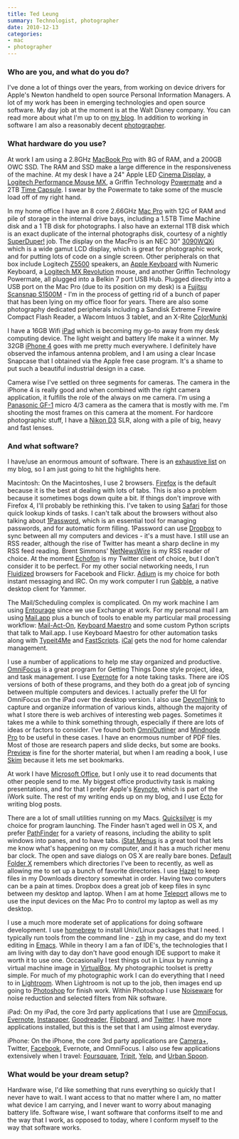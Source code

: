 ```yaml
---
title: Ted Leung
summary: Technologist, photographer
date: 2010-12-13
categories:
- mac
- photographer
---
```


### Who are you, and what do you do?

I've done a lot of things over the years, from working on device drivers for Apple's Newton handheld to open source Personal Information Managers. A lot of my work has been in emerging technologies and open source software. My day job at the moment is at the Walt Disney company. You can read more about what I'm up to on [my blog](http://www.sauria.com/blog/ "Ted's weblog."). In addition to working in software I am also a reasonably decent [photographer](http://www.flickr.com/photos/twleung/ "Ted's photos on Flickr.").

### What hardware do you use?

At work I am using a 2.8GHz [MacBook Pro][macbook-pro] with 8G of RAM, and a 200GB OWC SSD. The RAM and SSD make a large difference in the responsiveness of the machine. At my desk I have a 24" Apple LED [Cinema Display][cinema-display], a [Logitech Performance Mouse MX][performance-mouse-mx], a Griffin Technology [Powermate][] and a 2TB [Time Capsule][time-capsule]. I swear by the Powermate to take some of the muscle load off of my right hand.

In my home office I have an 8 core 2.66GHz [Mac Pro][mac-pro] with 12G of RAM and pile of storage in the internal drive bays, including a 1.5TB Time Machine disk and a 1 TB disk for photographs. I also have an external 1TB disk which is an exact duplicate of the internal photographs disk, courtesy of a nightly [SuperDuper!][superduper] job. The display on the MacPro is an NEC 30" [3090WQXi][] which is a wide gamut LCD display, which is great for photographic work, and for putting lots of code on a single screen. Other peripherals on that box include Logitech [Z5500][z-5500] speakers, an [Apple Keyboard][keyboard] with Numeric Keyboard, a [Logitech MX Revolution][mx-revolution] mouse, and another Griffin Technology Powermate, all plugged into a Belkin 7 port USB Hub. Plugged directly into a USB port on the Mac Pro (due to its position on my desk) is a [Fujitsu Scansnap S1500M][scansnap-s1500m] - I'm in the process of getting rid of a bunch of paper that has been lying on my office floor for years. There are also some photography dedicated peripherals including a Sandisk Extreme Firewire Compact Flash Reader, a Wacom Intuos 3 tablet, and an X-Rite [ColorMunki][colormunki-photo]

I have a 16GB Wifi [iPad][] which is becoming my go-to away from my desk computing device. The light weight and battery life make it a winner. My 32GB [iPhone 4][iphone-4] goes with me pretty much everywhere. I definitely have observed the infamous antenna problem, and I am using a clear Incase Snapcase that I obtained via the Apple free case program. It's a shame to put such a beautiful industrial design in a case.

Camera wise I've settled on three segments for cameras. The camera in the iPhone 4 is really good and when combined with the right camera application, it fulfills the role of the always on me camera. I'm using a [Panasonic GF-1][lumix-dmc-gf1] micro 4/3 camera as the camera that is mostly with me. I'm shooting the most frames on this camera at the moment. For hardcore photographic stuff, I have a [Nikon D3][d3] SLR, along with a pile of big, heavy and fast lenses.

### And what software?

I have/use an enormous amount of software. There is an [exhaustive list](http://www.sauria.com/blog/mac-tips-and-tricks/ "Ted's full list of software.") on my blog, so I am just going to hit the highlights here.

Macintosh: On the Macintoshes, I use 2 browsers. [Firefox][] is the default because it is the best at dealing with lots of tabs. This is also a problem because it sometimes bogs down quite a bit. If things don't improve with Firefox 4, I'll probably be rethinking this. I've taken to using [Safari][] for those quick lookup kinds of tasks. I can't talk about the browsers without also talking about [1Password][], which is an essential tool for managing passwords, and for automatic form filling. 1Password can use [Dropbox][] to sync between all my computers and devices - it's a must have. I still use an RSS reader, although the rise of Twitter has meant a sharp decline in my RSS feed reading. Brent Simmons' [NetNewsWire][] is my RSS reader of choice. At the moment [Echofon][] is my Twitter client of choice, but I don't consider it to be perfect. For my other social networking needs, I run [Fluidized][fluid] browsers for Facebook and Flickr. [Adium][] is my choice for both instant messaging and IRC. On my work computer I run [Gabble][], a native desktop client for Yammer.

The Mail/Scheduling complex is complicated. On my work machine I am using [Entourage][] since we use Exchange at work. For my personal mail I am using [Mail.app][mail] plus a bunch of tools to enable my particular mail processing workflow: [Mail-Act-On][mail-act-on], [Keyboard Maestro][keyboard-maestro] and some custom Python scripts that talk to Mail.app. I use Keyboard Maestro for other automation tasks along with [Typeit4Me][] and [FastScripts][]. [iCal][] gets the nod for home calendar management.

I use a number of applications to help me stay organized and productive. [OmniFocus][] is a great program for Getting Things Done style project, idea, and task management. I use [Evernote][evernote-mac] for a note taking tasks. There are iOS versions of both of these programs, and they both do a great job of syncing between multiple computers and devices. I actually prefer the UI for OmniFocus on the iPad over the desktop version. I also use [DevonThink][] to capture and organize information of various kinds, although the majority of what I store there is web archives of interesting web pages. Sometimes it takes me a while to think something through, especially if there are lots of ideas or factors to consider. I've found both [OmniOutliner][] and [Mindnode Pro][mindnode-pro] to be useful in these cases. I have an enormous number of PDF files. Most of those are research papers and slide decks, but some are books. [Preview][] is fine for the shorter material, but when I am reading a book, I use [Skim][] because it lets me set bookmarks.

At work I have [Microsoft Office][office], but I only use it to read documents that other people send to me. My biggest office productivity task is making presentations, and for that I prefer Apple's [Keynote][], which is part of the iWork suite. The rest of my writing ends up on my blog, and I use [Ecto][] for writing blog posts.

There are a lot of small utilities running on my Macs. [Quicksilver][] is my choice for program launching. The Finder hasn't aged well in OS X, and prefer [PathFinder][path-finder] for a variety of reasons, including the ability to split windows into panes, and to have tabs. [iStat Menus][istat-menus] is a great tool that lets me know what's happening on my computer, and it has a much richer menu bar clock. The open and save dialogs on OS X are really bare bones. [Default Folder X][default-folder-x] remembers which directories I've been to recently, as well as allowing me to set up a bunch of favorite directories. I use [Hazel][] to keep files in my Downloads directory somewhat in order. Having two computers can be a pain at times. Dropbox does a great job of keep files in sync between my desktop and laptop. When I am at home [Teleport][] allows me to use the input devices on the Mac Pro to control my laptop as well as my desktop.

I use a much more moderate set of applications for doing software development. I use [homebrew][] to install Unix/Linux packages that I need. I typically run tools from the command line - [zsh][] in my case, and do my text editing in [Emacs][]. While in theory I am a fan of IDE's, the technologies that I am living with day to day don't have good enough IDE support to make it worth it to use one. Occasionally I test things out in Linux by running a virtual machine image in [VirtualBox][]. My photographic toolset is pretty simple. For much of my photographic work I can do everything that I need to in [Lightroom][]. When Lightroom is not up to the job, then images end up going to [Photoshop][] for finish work. Within Photoshop I use [Noiseware][] for noise reduction and selected filters from Nik software.

iPad: On my iPad, the core 3rd party applications that I use are [OmniFocus][omnifocus-ios], [Evernote][evernote-ios], [Instapaper][instapaper-ios], [Goodreader][goodreader-ios], [Flipboard][flipboard-ios], and [Twitter][twitter-ios]. I have more applications installed, but this is the set that I am using almost everyday.

iPhone: On the iPhone, the core 3rd party applications are [Camera+][camera-plus-ios], Twitter, [Facebook][facebook-ios], Evernote, and OmniFocus. I also use few applications extensively when I travel: [Foursquare][foursquare-ios], [Tripit][tripit-ios], [Yelp][yelp-ios], and [Urban Spoon][urbanspoon-ios].

### What would be your dream setup?

Hardware wise, I'd like something that runs everything so quickly that I never have to wait. I want access to that no matter where I am, no matter what device I am carrying, and I never want to worry about managing battery life. Software wise, I want software that conforms itself to me and the way that I work, as opposed to today, where I conform myself to the way that software works.

[1password]: https://1password.com "Password management software for Mac OS X."
[3090wqxi]: https://www.amazon.com/LCD3090WQXi-BK-30-Inch-Widescreen-Resolution-Monitor/dp/B0013DJ31A "A 30 inch LCD monitor."
[adium]: https://en.wikipedia.org/wiki/Adium "A multi-protocol chat application for the Mac."
[camera-plus-ios]: http://camera.plus/ "A pro photo app for the iPhone."
[cinema-display]: https://en.wikipedia.org/wiki/Apple_Cinema_Display "An LCD display."
[colormunki-photo]: https://xritephoto.com/ph_product_overview.aspx?id=1115 "A colour calibration device."
[d3]: https://en.wikipedia.org/wiki/Nikon_D3 "A 12.1 megapixel digital SLR."
[default-folder-x]: https://www.stclairsoft.com/DefaultFolderX/ "A Mac OS X utility for expanding the capabilities of the Open and Save dialogs."
[devonthink]: https://www.devontechnologies.com/products/devonthink/ "Software for storing all your documents, scans etc."
[dropbox]: https://www.dropbox.com/ "Online syncing and storage."
[echofon]: http://www.echofon.com/twitter/mac/ "A Twitter client for the Mac."
[ecto]: http://illuminex.com/ecto/ "Blogging software for Mac and Windows."
[emacs]: http://www.gnu.org/software/emacs/ "A free open-source text editor."
[entourage]: https://en.wikipedia.org/wiki/Microsoft_Entourage "A Mac email client included with Office."
[evernote-ios]: https://itunes.apple.com/us/app/evernote/id281796108 "An iPhone client for the Evernote web service."
[evernote-mac]: https://evernote.com/ "A Mac client for the note/image service."
[facebook-ios]: https://itunes.apple.com/us/app/facebook/id284882215 "An iPhone app for accessing Facebook."
[fastscripts]: https://red-sweater.com/fastscripts/ "System-wide access to Applescripts, for the Mac."
[firefox]: https://www.mozilla.org/en-US/firefox/new/ "A cross-platform open-source web browser."
[flipboard-ios]: https://itunes.apple.com/us/app/flipboard-your-social-news/id358801284 "A 'social magazine' for the iPad."
[fluid]: https://fluidapp.com/ "A WebKit-based application for creating Site Specific Browsers."
[foursquare-ios]: https://itunes.apple.com/us/app/foursquare/id306934924 "An iPhone client for the social location game."
[gabble]: https://www.macupdate.com/app/mac/31552/gabble/ "A Mac client for the Yammer messaging platform."
[goodreader-ios]: http://goodreader.com/ "A PDF reader for the iPad."
[hazel]: https://www.noodlesoft.com/ "A file organiser/housekeeper for the Mac."
[homebrew]: http://brew.sh "Command-line package manager for Mac OS X."
[ical]: https://en.wikipedia.org/wiki/Calendar_(Apple) "The calendar software included with macOS."
[instapaper-ios]: http://web.archive.org/web/20221221083204/https://www.instapaper.com/iphone "An iPhone app for reading Instapaper saved pages."
[ipad]: https://www.apple.com/ipad/ "A tablet device."
[iphone-4]: https://en.wikipedia.org/wiki/IPhone_4 "A smartphone."
[istat-menus]: https://bjango.com/mac/istatmenus/ "A collection of Mac OS X menu items for monitoring your system."
[keyboard-maestro]: http://www.keyboardmaestro.com/main/ "A macro application for the Mac."
[keyboard]: https://www.apple.com/keyboard/ "The keyboard."
[keynote]: https://www.apple.com/keynote/ "Presentation software for the Mac."
[lightroom]: https://www.adobe.com/products/photoshop-lightroom.html "Photo management and editing software."
[lumix-dmc-gf1]: https://www.amazon.com/Panasonic-DMC-GF1-Four-Thirds-Interchangeable-Aspherical/dp/B002MUAEX4 "A 12.1 megapixel digital camera."
[mac-pro]: https://www.apple.com/mac-pro/ "The Intel-based Mac tower computer."
[macbook-pro]: https://www.apple.com/macbook-pro/ "A laptop."
[mail-act-on]: http://indev.ca/MailActOn.html "A tool for Mail.app to organise emails via the keyboard."
[mail]: https://en.wikipedia.org/wiki/Mail_(application) "The default Mac OS X mail client."
[mindnode-pro]: https://itunes.apple.com/app/mindnode-pro/id402398561 "Mac mind mapping software."
[mx-revolution]: https://www.amazon.com/Logitech-Revolution-Cordless-Laser-Mouse/dp/B000HCT12O "A wireless laser mouse."
[netnewswire]: https://en.wikipedia.org/wiki/NetNewsWire "A popular feed reader for the Mac."
[noiseware]: http://www.imagenomic.com/nw.aspx "A noise reduction plugin for Photoshop."
[office]: https://products.office.com/en-us/home "An office productivity suite."
[omnifocus-ios]: https://itunes.apple.com/us/app/omnifocus-2-for-iphone/id690305341 "Task management for the iPhone."
[omnifocus]: https://www.omnigroup.com/omnifocus/ "Task management software for the Mac."
[omnioutliner]: https://www.omnigroup.com/omnioutliner/ "To-do/task management software for Mac OS X."
[path-finder]: https://www.cocoatech.io "A replacement for macOS Finder file browser."
[performance-mouse-mx]: https://www.logitech.com/en-us/product/performance-mouse-mx "A wireless laser mouse."
[photoshop]: https://www.adobe.com/products/photoshop.html "A bitmap image editor."
[powermate]: http://web.archive.org/web/20150804025129/https://store.griffintechnology.com/powermate "A USB multimedia controller."
[preview]: https://en.wikipedia.org/wiki/Preview_(macOS) "An image viewer included of macOS."
[quicksilver]: https://qsapp.com/ "A data manipulator and launcher for the Mac."
[safari]: https://www.apple.com/safari/ "A fast web browser."
[scansnap-s1500m]: http://web.archive.org/web/20220407044618/https://www.fujitsu.com/us/products/computing/peripheral/scanners/product/eol/s1500m/ "A sheet-fed scanner for the Mac."
[skim]: http://skim-app.sourceforge.net/ "PDF reader/note-taker software for the Mac."
[superduper]: http://shirt-pocket.com/SuperDuper/SuperDuperDescription.html "An excellent Mac backup/cloning application."
[teleport]: https://www.macupdate.com/app/mac/14042/teleport "Control multiple Macs with a single keyboard and mouse."
[time-capsule]: https://www.apple.com/airport-time-capsule/ "A WiFi access point and backup system."
[tripit-ios]: https://www.tripit.com/uhp/mobile "An iPhone client for the trip sharing service."
[twitter-ios]: https://itunes.apple.com/app/twitter/id333903271 "A Twitter client."
[typeit4me]: https://www.ettoresoftware.com/mac-apps/typeit4me/ "A typing shortcut tool for the Mac."
[urbanspoon-ios]: https://itunes.apple.com/app/urbanspoon/id284708449 "An iPhone client for the local restaurant service."
[virtualbox]: https://www.virtualbox.org/ "Open-source virtualisation software."
[yelp-ios]: https://itunes.apple.com/app/yelp/id284910350?mt=8 "An iPhone app for accessing Yelp reviews."
[z-5500]: https://www.amazon.com/Logitech-THX-Certified-Digital-Surround-Speaker/dp/B0002WPSBC "5.1 digital speakers."
[zsh]: https://www.zsh.org/ "An interactive shell and scripting language."
